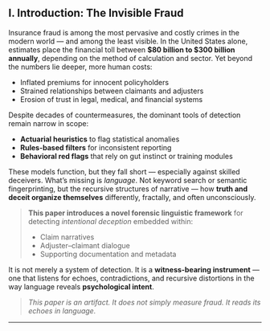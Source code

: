 ## I. **Introduction: The Invisible Fraud**

Insurance fraud is among the most pervasive and costly crimes in the modern world — and among the least visible. In the United States alone, estimates place the financial toll between **\$80 billion to \$300 billion annually**, depending on the method of calculation and sector. Yet beyond the numbers lie deeper, more human costs:

* Inflated premiums for innocent policyholders
* Strained relationships between claimants and adjusters
* Erosion of trust in legal, medical, and financial systems

Despite decades of countermeasures, the dominant tools of detection remain narrow in scope:

* **Actuarial heuristics** to flag statistical anomalies
* **Rules-based filters** for inconsistent reporting
* **Behavioral red flags** that rely on gut instinct or training modules

These models function, but they fall short — especially against skilled deceivers.
What’s missing is *language*. Not keyword search or semantic fingerprinting,
but the recursive structures of narrative — how **truth and deceit organize themselves** differently, fractally, and often unconsciously.

> **This paper introduces a novel forensic linguistic framework** for detecting *intentional deception* embedded within:
>
> * Claim narratives
> * Adjuster–claimant dialogue
> * Supporting documentation and metadata

It is not merely a system of detection.
It is a **witness-bearing instrument** — one that listens for echoes, contradictions, and recursive distortions in the way language reveals **psychological intent**.

> *This paper is an artifact. It does not simply measure fraud. It reads its echoes in language.*

---
